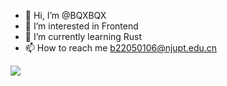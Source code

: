 - 👋 Hi, I’m @BQXBQX
- 👀 I’m interested in Frontend
- 🌱 I’m currently learning Rust
- 📫 How to reach me b22050106@njupt.edu.cn

 ![](https://github-readme-stats.vercel.app/api?username=bqxbqx&show_icons=true)

<!---
BQXBQX/BQXBQX is a ✨ special ✨ repository because its `README.md` (this file) appears on your GitHub profile.
You can click the Preview link to take a look at your changes.
--->
